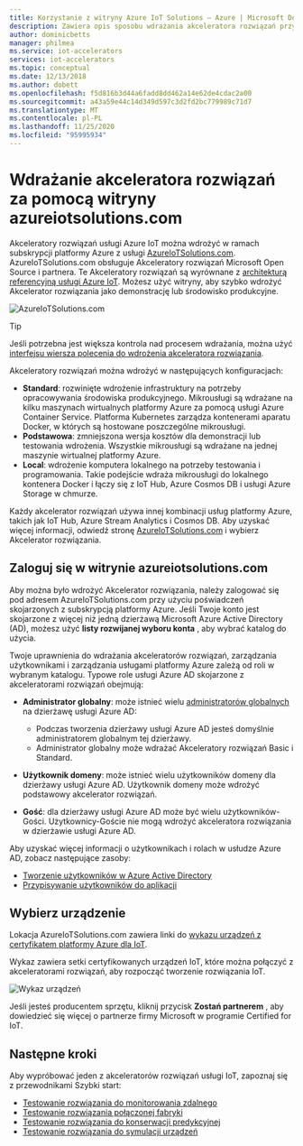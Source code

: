 ```yaml
---
title: Korzystanie z witryny Azure IoT Solutions — Azure | Microsoft Docs
description: Zawiera opis sposobu wdrażania akceleratora rozwiązań przy użyciu witryny sieci Web AzureIoTSolutions.com.
author: dominicbetts
manager: philmea
ms.service: iot-accelerators
services: iot-accelerators
ms.topic: conceptual
ms.date: 12/13/2018
ms.author: dobett
ms.openlocfilehash: f5d816b3d44a6fadd8dd462a14e62de4cdac2a00
ms.sourcegitcommit: a43a59e44c14d349d597c3d2fd2bc779989c71d7
ms.translationtype: MT
ms.contentlocale: pl-PL
ms.lasthandoff: 11/25/2020
ms.locfileid: "95995934"
---
```

# <a name="use-the-azureiotsolutionscom-site-to-deploy-your-solution-accelerator"></a>Wdrażanie akceleratora rozwiązań za pomocą witryny azureiotsolutions.com

Akceleratory rozwiązań usługi Azure IoT można wdrożyć w ramach subskrypcji platformy Azure z usługi [AzureIoTSolutions.com](https://www.azureiotsolutions.com/Accelerators). AzureIoTSolutions.com obsługuje Akceleratory rozwiązań Microsoft Open Source i partnera. Te Akceleratory rozwiązań są wyrównane z [architekturą referencyjną usługi Azure IoT](https://aka.ms/iotrefarchitecture). Możesz użyć witryny, aby szybko wdrożyć Akcelerator rozwiązania jako demonstrację lub środowisko produkcyjne.

![AzureIoTSolutions.com](media/iot-accelerators-permissions/iotsolutionscom.png)

> [!TIP]
> Jeśli potrzebna jest większa kontrola nad procesem wdrażania, można użyć [interfejsu wiersza polecenia do wdrożenia akceleratora rozwiązania](iot-accelerators-remote-monitoring-deploy-cli.md).

Akceleratory rozwiązań można wdrożyć w następujących konfiguracjach:

* **Standard**: rozwinięte wdrożenie infrastruktury na potrzeby opracowywania środowiska produkcyjnego. Mikrousługi są wdrażane na kilku maszynach wirtualnych platformy Azure za pomocą usługi Azure Container Service. Platforma Kubernetes zarządza kontenerami aparatu Docker, w których są hostowane poszczególne mikrousługi.
* **Podstawowa**: zmniejszona wersja kosztów dla demonstracji lub testowania wdrożenia. Wszystkie mikrousługi są wdrażane na jednej maszynie wirtualnej platformy Azure.
* **Local**: wdrożenie komputera lokalnego na potrzeby testowania i programowania. Takie podejście wdraża mikrousługi do lokalnego kontenera Docker i łączy się z IoT Hub, Azure Cosmos DB i usługi Azure Storage w chmurze.

Każdy akcelerator rozwiązań używa innej kombinacji usług platformy Azure, takich jak IoT Hub, Azure Stream Analytics i Cosmos DB. Aby uzyskać więcej informacji, odwiedź stronę [AzureIoTSolutions.com](https://www.azureiotsolutions.com/Accelerators) i wybierz Akcelerator rozwiązania.

## <a name="sign-in-at-azureiotsolutionscom"></a>Zaloguj się w witrynie azureiotsolutions.com

Aby można było wdrożyć Akcelerator rozwiązania, należy zalogować się pod adresem AzureIoTSolutions.com przy użyciu poświadczeń skojarzonych z subskrypcją platformy Azure. Jeśli Twoje konto jest skojarzone z więcej niż jedną dzierżawą Microsoft Azure Active Directory (AD), możesz użyć **listy rozwijanej wyboru konta** , aby wybrać katalog do użycia.

Twoje uprawnienia do wdrażania akceleratorów rozwiązań, zarządzania użytkownikami i zarządzania usługami platformy Azure zależą od roli w wybranym katalogu. Typowe role usługi Azure AD skojarzone z akceleratorami rozwiązań obejmują:

* **Administrator globalny**: może istnieć wielu [administratorów globalnych](../active-directory/roles/permissions-reference.md) na dzierżawę usługi Azure AD:

  * Podczas tworzenia dzierżawy usługi Azure AD jesteś domyślnie administratorem globalnym tej dzierżawy.
  * Administrator globalny może wdrażać Akceleratory rozwiązań Basic i Standard.

* **Użytkownik domeny**: może istnieć wielu użytkowników domeny dla dzierżawy usługi Azure AD. Użytkownik domeny może wdrożyć podstawowy akcelerator rozwiązań.

* **Gość**: dla dzierżawy usługi Azure AD może być wielu użytkowników-Gości. Użytkownicy-Goście nie mogą wdrożyć akceleratora rozwiązania w dzierżawie usługi Azure AD.

Aby uzyskać więcej informacji o użytkownikach i rolach w usłudze Azure AD, zobacz następujące zasoby:

* [Tworzenie użytkowników w Azure Active Directory](../active-directory/fundamentals/active-directory-users-profile-azure-portal.md)
* [Przypisywanie użytkowników do aplikacji](../active-directory/manage-apps/assign-user-or-group-access-portal.md)

## <a name="choose-your-device"></a>Wybierz urządzenie

Lokacja AzureIoTSolutions.com zawiera linki do [wykazu urządzeń z certyfikatem platformy Azure dla IoT](https://catalog.azureiotsolutions.com/).

Wykaz zawiera setki certyfikowanych urządzeń IoT, które można połączyć z akceleratorami rozwiązań, aby rozpocząć tworzenie rozwiązania IoT.

![Wykaz urządzeń](media/iot-accelerators-permissions/devicecatalog.png)

Jeśli jesteś producentem sprzętu, kliknij przycisk **Zostań partnerem** , aby dowiedzieć się więcej o partnerze firmy Microsoft w programie Certified for IoT.

## <a name="next-steps"></a>Następne kroki

Aby wypróbować jeden z akceleratorów rozwiązań usługi IoT, zapoznaj się z przewodnikami Szybki start:

* [Testowanie rozwiązania do monitorowania zdalnego](quickstart-remote-monitoring-deploy.md)
* [Testowanie rozwiązania połączonej fabryki](quickstart-connected-factory-deploy.md)
* [Testowanie rozwiązania do konserwacji predykcyjnej](quickstart-predictive-maintenance-deploy.md)
* [Testowanie rozwiązania do symulacji urządzeń](quickstart-device-simulation-deploy.md)
